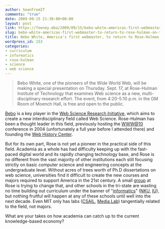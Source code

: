 ```yaml
---
author: SeanFromIT
comments: "true"
date: 2009-09-15 21:30:00+00:00
layout: post
link: https://feeney.mba/2009/09/15/bebo-white-americas-first-webmaster-to-return-to-rose-hulman-on-thursday/
slug: bebo-white-americas-first-webmaster-to-return-to-rose-hulman-on-thursday
title: Bebo White, America's first webmaster, to return to Rose-Hulman on Thursday
wordpress_id: 153
categories:
- curriculum
- informatics
- rose-hulman
- science
- web science
---
```


<blockquote>Bebo White, one of the pioneers of the Wide World Web, will be making a special presentation on Thursday. Sept. 17, at Rose-Hulman Institute of Technology that examines Web science as a new, multi-disciplinary research effort. The event, from 4:20-5:10 p.m. in the GM Room of Moench Hall, is free and open to the public.</blockquote>

[Bebo](http://www.bebowhite.com/) is a key player in the [Web Science Research Initiative](http://webscience.org/), which aims to create a new interdisciplinary field called Web Science. Rose-Hulman has been a thought leader in this field, previously hosting the [WWW@10](http://www10.cs.rose-hulman.edu/program.html) conference in 2004 (unfortunately a full year before I attended there) and founding the [Web History Center](http://webhistory.org/).  
  
But for its own part, Rose is not yet a pioneer in the practical side of this field. Academia as a whole has had difficulty keeping up with the fast-paced digital world and its rapidly changing technology base, and Rose is no different from the vast majority of other institutions each still focusing strictly on basic computer science and engineering concepts at the undergraduate level. Without acres of trees worth of Ph.D dissertations on web science, universities find it difficult to create the new courses and majors required to support America in the 21st century. A small [group](http://groups.google.com/group/rose-hulman-www-and-society) at Rose is trying to change that, and other schools in the tri-state are wasting no time building out curriculum under the banner of "[informatics](http://en.wikipedia.org/wiki/Informatics_(academic_field))" ([NKU](http://informatics.nku.edu/building/index.html), [IU](http://www.informatics.indiana.edu/)), but nothing fruitful will happen at any of these schools until well into the next decade. Even MIT only has labs ([CSAIL](http://www.csail.mit.edu/), [Media Lab](http://www.media.mit.edu/)) tangentially related to the field, not majors.  
  
What are your takes on how academia can catch up to the current knowledge-based economy?
